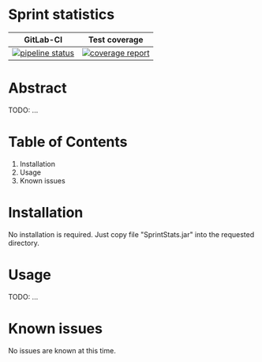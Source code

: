 # Sprint statistics

| GitLab-CI | Test coverage |
| --- | --- |
| [![pipeline status](https://gitlab.websupport.sk/biea/sprint-statistics/badges/master/pipeline.svg)](https://gitlab.websupport.sk/biea/sprint-statistics/commits/master) | [![coverage report](https://gitlab.websupport.sk/biea/sprint-statistics/badges/master/coverage.svg)](https://gitlab.websupport.sk/biea/sprint-statistics/commits/master) |

Abstract
========
TODO: ...

Table of Contents
=================
1. Installation
2. Usage
3. Known issues


Installation
===============
No installation is required. Just copy file "SprintStats.jar"
into the requested directory.


Usage
========
TODO: ...

Known issues
===============
No issues are known at this time.
